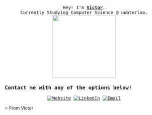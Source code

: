 <p align="center">
 <samp>
  <br>
    Hey! I'm <b><a rel="nofollow noopener noreferrer" target="_blank" href="https://vicswu.ca">Victor</a></b>.
    <br>Currently Studying Computer Science @ uWaterloo.<br>
    <!-- <br>Looking for Spring & Fall 2022 Intenship!<br> -->
    <img src="https://media.giphy.com/media/7XsgQ0fmpLM8HJjbk2/source.gif" width="200"/>
 </samp>
</p>
<samp>
<h3> Contact me with any of the options below! </h3>

<p align="center">
<a href="http://vicswu.ca/"><img alt="Website" src="https://img.shields.io/badge/Website-www.vicswu.ca-blue?style=flat-square&logo=google-chrome"></a>
<a href="https://www.linkedin.com/in/victor-s-wu/"><img alt="LinkedIn" src="https://img.shields.io/badge/LinkedIn-Victor%20Wu-blue?style=flat-square&logo=linkedin"></a>
<a href="mailto:v27wu@uwaterloo.ca"><img alt="Email" src="https://img.shields.io/badge/Email-v27wu@uwaterloo.ca-blue?style=flat-square&logo=gmail"></a>
</p>

</samp> 

⭐️   From Victor
